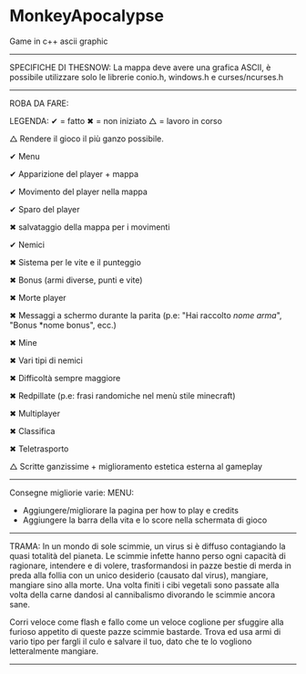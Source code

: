 # MonkeyApocalypse
Game in c++ ascii graphic

---------------------------------------------------------------------------------------------------------------------------------------------------------------------------------

SPECIFICHE DI THESNOW:
La mappa deve avere una grafica ASCII, è possibile utilizzare solo le librerie conio.h, windows.h e curses/ncurses.h

---------------------------------------------------------------------------------------------------------------------------------------------------------------------------------

ROBA DA FARE:

LEGENDA:
  ✔ = fatto
  ✖ = non iniziato
  △ = lavoro in corso

△ Rendere il gioco il più ganzo possibile.

✔ Menu
 
✔ Apparizione del player + mappa

✔ Movimento del player nella mappa

✔ Sparo del player

✖ salvataggio della mappa per i movimenti

✔ Nemici

✖ Sistema per le vite e il punteggio

✖ Bonus (armi diverse, punti e vite)

✖ Morte player

✖ Messaggi a schermo durante la parita (p.e: "Hai raccolto *nome arma*", "Bonus *nome bonus", ecc.)

✖ Mine

✖ Vari tipi di nemici

✖ Difficoltà sempre maggiore

✖ Redpillate (p.e: frasi randomiche nel menù stile minecraft)

✖ Multiplayer

✖ Classifica

✖ Teletrasporto

△ Scritte ganzissime + miglioramento estetica esterna al gameplay

--------------------------------------------------------------------------------------------------------------------------------------------------------------------

Consegne migliorie varie:
  MENU:
  - Aggiungere/migliorare la pagina per how to play e credits
  - Aggiungere la barra della vita e lo score nella schermata di gioco

--------------------------------------------------------------------------------------------------------------------------------------------------------------------

TRAMA:
  In un mondo di sole scimmie, un virus si è diffuso contagiando la quasi totalità del pianeta.
  Le scimmie infette hanno perso ogni capacità di ragionare, intendere e di volere, trasformandosi in pazze bestie di merda in preda alla follia con un unico desiderio (causato dal virus), mangiare, mangiare sino alla morte.
  Una volta finiti i cibi vegetali sono passate alla volta della carne dandosi al cannibalismo divorando le scimmie ancora sane.

  Corri veloce come flash e fallo come un veloce coglione per sfuggire alla furioso appetito di queste pazze scimmie bastarde. 
  Trova ed usa armi di vario tipo per fargli il culo e salvare il tuo, dato che te lo vogliono letteralmente mangiare.

---------------------------------------------------------------------------------------------------------------------------------------------------------------------------------
